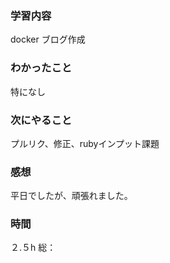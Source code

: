 ### 学習内容
docker ブログ作成
### わかったこと
特になし
### 次にやること
プルリク、修正、rubyインプット課題
### 感想
平日でしたが、頑張れました。
### 時間
２.５h
総：



